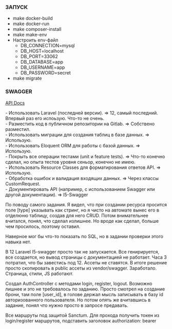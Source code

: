 <h3>ЗАПУСК</h3>
<ul>
    <li>make docker-build</li>
    <li>make docker-run</li>
    <li>make composer-install</li>
    <li>make make-env</li>
    <li>Настроить env-файл<br>
        <ul>
            <li>DB_CONNECTION=mysql
            <li>DB_HOST=localhost
            <li>DB_PORT=33062
            <li>DB_DATABASE=app
            <li>DB_USERNAME=app
            <li>DB_PASSWORD=secret
        </ul>
    </li>
    <li>make migrate</li>
</ul>

<h3>SWAGGER</h3>
<a href="http://localhost:8380/api/docs">API Docs</a>

<p>
    - Использовать Laravel (последней версии). => 12, самый последний. Впервый раз его испоьзую. Что-то не очень. <br>
    - Разместить код в публичном репозитории на Gitlab. => Собствено разместил.<br>
    - Использовать миграции для создания таблиц в базе данных. => Использую.<br>
    - Использовать Eloquent ORM для работы с базой данных. => Использую.<br>
    - Покрыть все операции тестами (unit и feature tests). => Что-то конечно сделал, но опыта тестов уровня сеньор, конечно не имею.<br>
    - Использовать Resource Classes для форматирования ответов API. => Использую.<br>
    - Обработка ошибок и валидация входящих данных. => Через классы CustomRequest.<br>
    - Документировать API (например, с использованием Swagger или другой документации). => l5-Swagger
</p>

<p>
    По поводу самого задания. Я видел, что при создании ресурса просится поле [type] указывать как стринг, но я чисто на автомате 
    вынес его в отделюню таблицу, создав для него CRUD. Потом внимательнее вчитался, понял, что сделал излишнее. Но вроде как сделал, 
    больше чем просилось, поэтому оставил. 
</p>

<p>
    Наверное мог бы что-то показать по SQL, но в задании проверки этого навыка нет.
</p>

<p>
    В 12 Laravel l5-swagger просто так не запускается. Все генирируется, все создается, но вывод страницы с документацией не работает.
    Часа 3 потратил, что бы завестись под 12. Ассеты не ставятся. В итоге решение просто скопировать в public ассеты из vendor/swagger. 
    Заработало. Страница, стили, JS работают.
</p>

<p>
    Создал AuthController с методами login, register, logout. Возможно лишнее и это не требовалось по заданию. Просто смотрел на создание
    брони, там поле [user_id], в голове держал мысль записывать в базу id авторизованного пользователя. Но потом опять же вчитавшись в задание, 
    понял что нужно просто в запросе предавать.
</p>

<p>
    Все маршруты под защитой Sanctum. Для прохода получить токен из login/register маршрутов, подставить заголовок authorization: bearer <token>
</p>


